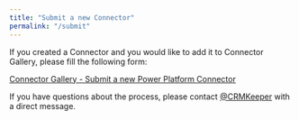 ```yaml
---
title: "Submit a new Connector"
permalink: "/submit"
---
```

If you created a Connector and you would like to add it to Connector Gallery, please fill the following form:

<a target="_blank" href="https://forms.gle/vfh78Cosb94LKgTa8">Connector Gallery - Submit a new Power Platform Connector</a>

If you have questions about the process, please contact <a target="_blank" href="https://www.twitter.com/crmkeeper">@CRMKeeper</a> with a direct message.
